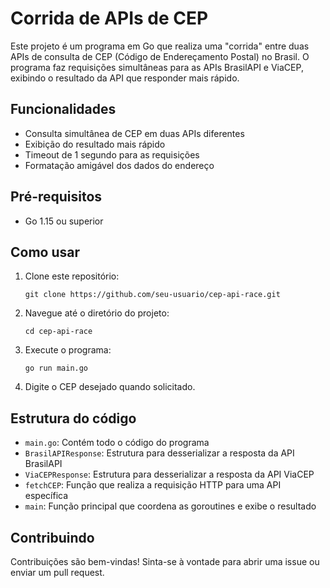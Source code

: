 # Corrida de APIs de CEP

Este projeto é um programa em Go que realiza uma "corrida" entre duas APIs de consulta de CEP (Código de Endereçamento Postal) no Brasil. O programa faz requisições simultâneas para as APIs BrasilAPI e ViaCEP, exibindo o resultado da API que responder mais rápido.

## Funcionalidades

- Consulta simultânea de CEP em duas APIs diferentes
- Exibição do resultado mais rápido
- Timeout de 1 segundo para as requisições
- Formatação amigável dos dados do endereço

## Pré-requisitos

- Go 1.15 ou superior

## Como usar

1. Clone este repositório:
   ```
   git clone https://github.com/seu-usuario/cep-api-race.git
   ```

2. Navegue até o diretório do projeto:
   ```
   cd cep-api-race
   ```

3. Execute o programa:
   ```
   go run main.go
   ```

4. Digite o CEP desejado quando solicitado.

## Estrutura do código

- `main.go`: Contém todo o código do programa
- `BrasilAPIResponse`: Estrutura para desserializar a resposta da API BrasilAPI
- `ViaCEPResponse`: Estrutura para desserializar a resposta da API ViaCEP
- `fetchCEP`: Função que realiza a requisição HTTP para uma API específica
- `main`: Função principal que coordena as goroutines e exibe o resultado

## Contribuindo

Contribuições são bem-vindas! Sinta-se à vontade para abrir uma issue ou enviar um pull request.

